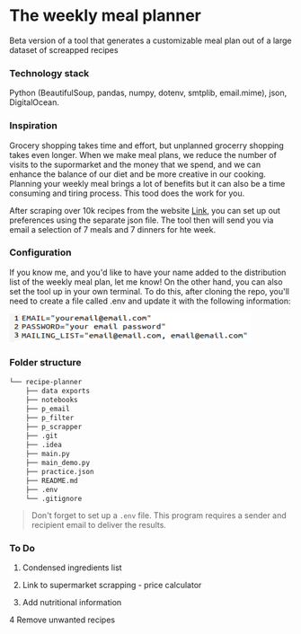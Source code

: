 # The weekly meal planner

Beta version of a tool that generates a customizable meal plan out of a large dataset of screapped recipes

### Technology stack 

Python (BeautifulSoup, pandas, numpy, dotenv, smtplib, email.mime), json, DigitalOcean. 

### Inspiration 

Grocery shopping takes time and effort, but unplanned grocerry shopping takes even longer. When we make meal plans, we reduce the number of visits to the supormarket and the money that we spend, and we can enhance the balance of our diet and be more creative in our cooking. Planning your weekly meal brings a lot of benefits but it can also be a time consuming and tiring process. This tood does the work for you. 

After scraping over 10k recipes from the website [Link](http://www.recetasgratis.net), you can set up out preferences using the separate json file. The tool then will send you via email a selection of 7 meals and 7 dinners for hte week. 

### Configuration 

If you know me, and you'd like to have your name added to the distribution list of the weekly meal plan, let me know! On the other hand, you can also set the tool up in your own terminal. To do this, after cloning the repo, you'll need to create a file called .env and update it with the following information: 

![alt text](unnamed.png)

### Folder structure

```
└── recipe-planner
    ├── data exports
    ├── notebooks
    ├── p_email
    ├── p_filter
    ├── p_scrapper
    ├── .git
    ├── .idea
    ├── main.py 
    ├── main_demo.py
    ├── practice.json
    ├── README.md
    ├── .env
    └── .gitignore

```

>Don't forget to set up a `.env` file. This program requires a sender and recipient email to deliver the results. 

### To Do 

1) Condensed ingredients list

2) Link to supermarket scrapping - price calculator

3) Add nutritional information

4 Remove unwanted recipes
